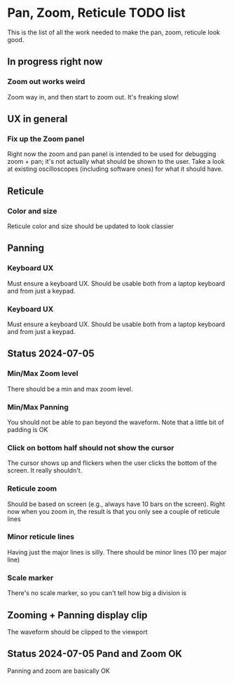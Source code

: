 ﻿# Pan, Zoom, Reticule TODO list

This is the list of all the work needed to make the pan, zoom, reticule look good.

## In progress right now

### Zoom out works weird
Zoom way in, and then start to zoom out. It's freaking slow!

## UX in general


### Fix up the Zoom panel
Right now the zoom and pan panel is intended to be used for debugging zoom + pan; it's not actually what should be shown to the user. Take a look at existing oscilloscopes (including software ones) for what it should have.

## Reticule

### Color and size
Reticule color and size should be updated to look classier

## Panning


### Keyboard UX
Must ensure a keyboard UX. Should be usable both from a laptop keyboard and from just a keypad.




### Keyboard UX
Must ensure a keyboard UX. Should be usable both from a laptop keyboard and from just a keypad.



## Status 2024-07-05

### Min/Max Zoom level
There should be a min and max zoom level.

### Min/Max Panning
You should not be able to pan beyond the waveform. Note that a little bit of padding is OK


### Click on bottom half should not show the cursor
The cursor shows up and flickers when the user clicks the bottom of the screen. It really shouldn't.



### Reticule zoom
Should be based on screen (e.g., always have 10 bars on the screen). Right now when you zoom in, the result is that you only see a couple of reticule lines

### Minor reticule lines
Having just the major lines is silly. There should be minor lines (10 per major line)

### Scale marker
There's no scale marker, so you can't tell how big a division is

## Zooming + Panning display clip
The waveform should be clipped to the viewport



## Status 2024-07-05 Pand and Zoom OK

Panning and zoom are basically OK
